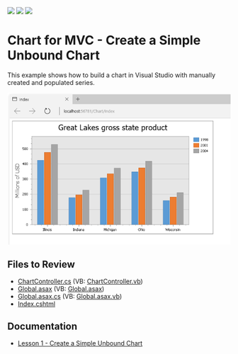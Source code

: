 <!-- default badges list -->
![](https://img.shields.io/endpoint?url=https://codecentral.devexpress.com/api/v1/VersionRange/128572344/16.2.3%2B)
[![](https://img.shields.io/badge/Open_in_DevExpress_Support_Center-FF7200?style=flat-square&logo=DevExpress&logoColor=white)](https://supportcenter.devexpress.com/ticket/details/T287342)
[![](https://img.shields.io/badge/📖_How_to_use_DevExpress_Examples-e9f6fc?style=flat-square)](https://docs.devexpress.com/GeneralInformation/403183)
<!-- default badges end -->

# Chart for MVC - Create a Simple Unbound Chart

This example shows how to build a chart in Visual Studio with manually created and populated series.

![Chart](./images/chart.png)

## Files to Review

* [ChartController.cs](./CS/GettingStarted1/Controllers/ChartController.cs) (VB: [ChartController.vb](./VB/GettingStarted1/Controllers/ChartController.vb))
* [Global.asax](./CS/GettingStarted1/Global.asax) (VB: [Global.asax](./VB/GettingStarted1/Global.asax))
* [Global.asax.cs](./CS/GettingStarted1/Global.asax.cs) (VB: [Global.asax.vb](./VB/GettingStarted1/Global.asax.vb))
* [Index.cshtml](./CS/GettingStarted1/Views/Chart/Index.cshtml)

## Documentation 

* [Lesson 1 - Create a Simple Unbound Chart](https://docs.devexpress.com/AspNetMvc/114629/components/charting/getting-started/lesson-1-create-a-simple-unbound-chart)



